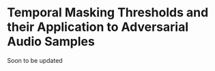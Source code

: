 # Temporal Masking Thresholds and their Application to Adversarial Audio Samples

Soon to be updated

